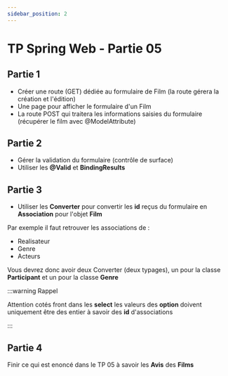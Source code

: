 ```yaml
---
sidebar_position: 2
---
```


# TP Spring Web - Partie 05

## Partie 1

- Créer une route (GET) dédiée au formulaire de Film (la route gérera la création et l'édition)
- Une page pour afficher le formulaire d'un Film
- La route POST qui traitera les informations saisies du formulaire (récupérer le film avec @ModelAttribute)


## Partie 2

- Gérer la validation du formulaire (contrôle de surface)
- Utiliser les **@Valid** et **BindingResults**

## Partie 3

- Utiliser les **Converter** pour convertir les **id** reçus du formulaire en **Association** pour l'objet **Film**

Par exemple il faut retrouver les associations de :
- Realisateur
- Genre
- Acteurs

Vous devrez donc avoir deux Converter (deux typages), un pour la classe **Participant** et un pour la classe **Genre**

:::warning Rappel

Attention cotés front dans les **select** les valeurs des **option** doivent uniquement être des entier à savoir des **id** d'associations

:::

## Partie 4

Finir ce qui est enoncé dans le TP 05 à savoir les **Avis** des **Films**